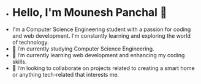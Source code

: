 - # Hello, I'm Mounesh Panchal 👋
- I'm a Computer Science Engineering student with a passion for coding and web development. I'm constantly learning and exploring the world of technology.
- 🔭 I’m currently studying Computer Science Engineering.
- 🌱 I’m currently learning web development and enhancing my coding skills.
- 👯 I’m looking to collaborate on projects related to creating a smart home or anything tech-related that interests me.
<!---
MouneshPanchal/MouneshPanchal is a ✨ special ✨ repository because its `README.md` (this file) appears on your GitHub profile.
You can click the Preview link to take a look at your changes.
--->
